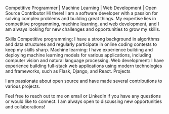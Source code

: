 Competitive Programmer | Machine Learning | Web Development | Open Source Contributor
Hi there! I am a software developer with a passion for solving complex problems and building great things. My expertise lies in competitive programming, machine learning, and web development, and I am always looking for new challenges and opportunities to grow my skills.

Skills
Competitive programming: I have a strong background in algorithms and data structures and regularly participate in online coding contests to keep my skills sharp.
Machine learning: I have experience building and deploying machine learning models for various applications, including computer vision and natural language processing.
Web development: I have experience building full-stack web applications using modern technologies and frameworks, such as Flask, Django, and React.
Projects

I am passionate about open source and have made several contributions to various projects.

Feel free to reach out to me on email or LinkedIn if you have any questions or would like to connect. I am always open to discussing new opportunities and collaborations!
